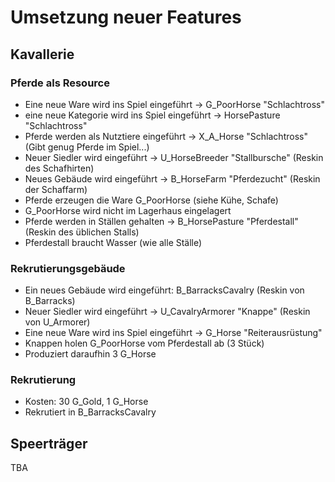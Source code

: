 # Umsetzung neuer Features

## Kavallerie

### Pferde als Resource

- Eine neue Ware wird ins Spiel eingeführt -> G_PoorHorse "Schlachtross"
- eine neue Kategorie wird ins Spiel eingeführt -> HorsePasture "Schlachtross"
- Pferde werden als Nutztiere eingeführt -> X_A_Horse "Schlachtross"
  (Gibt genug Pferde im Spiel...)
- Neuer Siedler wird eingeführt -> U_HorseBreeder "Stallbursche"
  (Reskin des Schafhirten)
- Neues Gebäude wird eingeführt -> B_HorseFarm "Pferdezucht"
  (Reskin der Schaffarm)
- Pferde erzeugen die Ware G_PoorHorse (siehe Kühe, Schafe)
- G_PoorHorse wird nicht im Lagerhaus eingelagert
- Pferde werden in Ställen gehalten -> B_HorsePasture "Pferdestall"
  (Reskin des üblichen Stalls)
- Pferdestall braucht Wasser (wie alle Ställe)

### Rekrutierungsgebäude

- Ein neues Gebäude wird eingeführt: B_BarracksCavalry
  (Reskin von B_Barracks)
- Neuer Siedler wird eingeführt -> U_CavalryArmorer "Knappe"
  (Reskin von U_Armorer)
- Eine neue Ware wird ins Spiel eingeführt -> G_Horse "Reiterausrüstung"
- Knappen holen G_PoorHorse vom Pferdestall ab (3 Stück)
- Produziert daraufhin 3 G_Horse

### Rekrutierung

- Kosten: 30 G_Gold, 1 G_Horse
- Rekrutiert in B_BarracksCavalry

## Speerträger

TBA